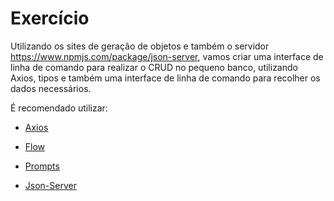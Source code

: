 # Exercício 



Utilizando os sites de geração de objetos e também o servidor https://www.npmjs.com/package/json-server, vamos criar uma interface de linha de comando para realizar o CRUD no pequeno banco, utilizando Axios, tipos e também uma interface de linha de comando para recolher os dados necessários.

É recomendado utilizar:

- [Axios](https://www.npmjs.com/package/axios)
- [Flow](https://github.com/facebook/flow)
- [Prompts](https://www.npmjs.com/package/prompts)

- [Json-Server](https://www.npmjs.com/package/json-server)

